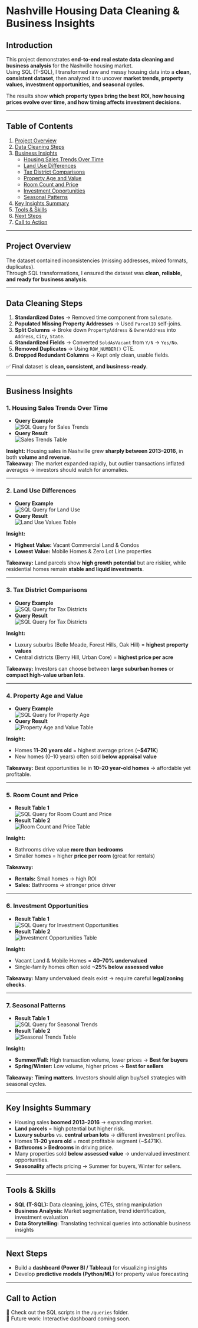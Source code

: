 # Nashville Housing Data Cleaning & Business Insights

## Introduction

This project demonstrates **end-to-end real estate data cleaning and business analysis** for the Nashville housing market.  
Using SQL (T-SQL), I transformed raw and messy housing data into a **clean, consistent dataset**, then analyzed it to uncover **market trends, property values, investment opportunities, and seasonal cycles**.

The results show **which property types bring the best ROI, how housing prices evolve over time, and how timing affects investment decisions**.

---

## Table of Contents

1. [Project Overview](#project-overview)
2. [Data Cleaning Steps](#data-cleaning-steps)
3. [Business Insights](#business-insights)
   - [Housing Sales Trends Over Time](#1-housing-sales-trends-over-time)
   - [Land Use Differences](#2-land-use-differences)
   - [Tax District Comparisons](#3-tax-district-comparisons)
   - [Property Age and Value](#4-property-age-and-value)
   - [Room Count and Price](#5-room-count-and-price)
   - [Investment Opportunities](#6-investment-opportunities)
   - [Seasonal Patterns](#7-seasonal-patterns)
4. [Key Insights Summary](#key-insights-summary)
5. [Tools & Skills](#tools--skills)
6. [Next Steps](#next-steps)
7. [Call to Action](#call-to-action)

---

## Project Overview

The dataset contained inconsistencies (missing addresses, mixed formats, duplicates).  
Through SQL transformations, I ensured the dataset was **clean, reliable, and ready for business analysis**.

---

## Data Cleaning Steps

1. **Standardized Dates** → Removed time component from `SaleDate`.
2. **Populated Missing Property Addresses** → Used `ParcelID` self-joins.
3. **Split Columns** → Broke down `PropertyAddress` & `OwnerAddress` into `Address`, `City`, `State`.
4. **Standardized Fields** → Converted `SoldAsVacant` from `Y/N` → `Yes/No`.
5. **Removed Duplicates** → Using `ROW_NUMBER()` CTE.
6. **Dropped Redundant Columns** → Kept only clean, usable fields.

✅ Final dataset is **clean, consistent, and business-ready**.

---

## Business Insights

### 1. Housing Sales Trends Over Time

- **Query Example**  
  ![SQL Query for Sales Trends](image-13.png)
- **Query Result**  
  ![Sales Trends Table](image-14.png)

**Insight:** Housing sales in Nashville grew **sharply between 2013–2016**, in both **volume and revenue**.  
**Takeaway:** The market expanded rapidly, but outlier transactions inflated averages → investors should watch for anomalies.

---

### 2. Land Use Differences

- **Query Example**  
  ![SQL Query for Land Use](image-11.png)
- **Query Result**  
  ![Land Use Values Table](image-12.png)

**Insight:**

- **Highest Value:** Vacant Commercial Land & Condos
- **Lowest Value:** Mobile Homes & Zero Lot Line properties

**Takeaway:** Land parcels show **high growth potential** but are riskier, while residential homes remain **stable and liquid investments**.

---

### 3. Tax District Comparisons

- **Query Example**  
  ![SQL Query for Tax Districts](image-9.png)
- **Query Result**  
  ![SQL Query for Tax Districts](image-10.png)

**Insight:**

- Luxury suburbs (Belle Meade, Forest Hills, Oak Hill) = **highest property values**
- Central districts (Berry Hill, Urban Core) = **highest price per acre**

**Takeaway:** Investors can choose between **large suburban homes** or **compact high-value urban lots**.

---

### 4. Property Age and Value

- **Query Example**  
  ![SQL Query for Property Age](image-6.png)
- **Query Result**  
  ![Property Age and Value Table](image-7.png)

**Insight:**

- Homes **11–20 years old** = highest average prices (**~$471K**)
- New homes (0–10 years) often sold **below appraisal value**

**Takeaway:** Best opportunities lie in **10–20 year-old homes** → affordable yet profitable.

---

### 5. Room Count and Price

- **Result Table 1**  
  ![SQL Query for Room Count and Price](image-4.png)
- **Result Table 2**  
  ![Room Count and Price Table](image-5.png)

**Insight:**

- Bathrooms drive value **more than bedrooms**
- Smaller homes = higher **price per room** (great for rentals)

**Takeaway:**

- **Rentals:** Small homes → high ROI
- **Sales:** Bathrooms → stronger price driver

---

### 6. Investment Opportunities

- **Result Table 1**  
  ![SQL Query for Investment Opportunities](image-3.png)
- **Result Table 2**  
  ![Investment Opportunities Table](image-2.png)

**Insight:**

- Vacant Land & Mobile Homes = **40–70% undervalued**
- Single-family homes often sold **~25% below assessed value**

**Takeaway:** Many undervalued deals exist → require careful **legal/zoning checks**.

---

### 7. Seasonal Patterns

- **Result Table 1**  
  ![SQL Query for Seasonal Trends](https://drive.google.com/file/d/11gUbtUmwxEPqM-z0Sz7BUUQWDJHJ3s_B/view?usp=drive_link)
- **Result Table 2**  
  ![Seasonal Trends Table](image-1.png)

**Insight:**

- **Summer/Fall:** High transaction volume, lower prices → **Best for buyers**
- **Spring/Winter:** Low volume, higher prices → **Best for sellers**

**Takeaway:** **Timing matters**. Investors should align buy/sell strategies with seasonal cycles.

---

## Key Insights Summary

- Housing sales **boomed 2013–2016** → expanding market.
- **Land parcels** = high potential but higher risk.
- **Luxury suburbs** vs. **central urban lots** → different investment profiles.
- Homes **11–20 years old** = most profitable segment (~$471K).
- **Bathrooms > Bedrooms** in driving price.
- Many properties sold **below assessed value** → undervalued investment opportunities.
- **Seasonality** affects pricing → Summer for buyers, Winter for sellers.

---

## Tools & Skills

- **SQL (T-SQL):** Data cleaning, joins, CTEs, string manipulation
- **Business Analysis:** Market segmentation, trend identification, investment evaluation
- **Data Storytelling:** Translating technical queries into actionable business insights

---

## Next Steps

- Build a **dashboard (Power BI / Tableau)** for visualizing insights
- Develop **predictive models (Python/ML)** for property value forecasting

---

## Call to Action

📂 Check out the SQL scripts in the `/queries` folder.  
🚀 Future work: Interactive dashboard coming soon.
